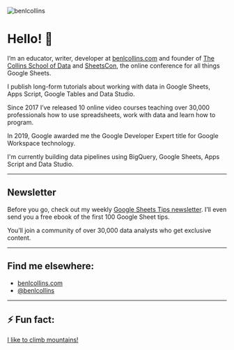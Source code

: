 ![benlcollins](https://www.benlcollins.com/wp-content/uploads/2020/06/cropped-BC-Horizontal-Color.png)
# Hello! 👋

I’m an educator, writer, developer at [benlcollins.com](https://www.benlcollins.com/) and founder of [The Collins School of Data](https://courses.benlcollins.com/) and [SheetsCon](https://sheetscon.com/), the online conference for all things Google Sheets.

I publish long-form tutorials about working with data in Google Sheets, Apps Script, Google Tables and Data Studio.

Since 2017 I’ve released 10 online video courses teaching over 30,000 professionals how to use spreadsheets, work with data and learn how to program.

In 2019, Google awarded me the Google Developer Expert title for Google Workspace technology.

I'm currently building data pipelines using BigQuery, Google Sheets, Apps Script and Data Studio.

---

## Newsletter

Before you go, check out my weekly [Google Sheets Tips newsletter](https://www.benlcollins.com/google-sheets-tips/). I’ll even send you a free ebook of the first 100 Google Sheet tips.

You’ll join a community of over 30,000 data analysts who get exclusive content.

---

## Find me elsewhere:

- [benlcollins.com](https://www.benlcollins.com/)
- [@benlcollins](https://twitter.com/benlcollins)

---

## ⚡ Fun fact: 
[I like to climb mountains!](https://bencollinsoutdoors.com/)

